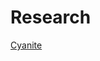 # Research

[Cyanite](Research%20bd8aa1b8228e40ba8d9dea511f5e9067/Cyanite%2009753316bab341f782f83165f6a9cbe4.md)